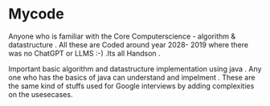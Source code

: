 # Mycode
Anyone who is familiar with the Core Computerscience - algorithm & datastructure . All these are Coded around year 2028- 2019 where there was no ChatGPT or LLMS :-) .Its all Handson . 

Important basic algorithm and datastructure implementation using java .
Any one who has the basics of java can understand and impelment . These are the same kind of stuffs used for Google interviews by adding complexities on the usesecases. 
